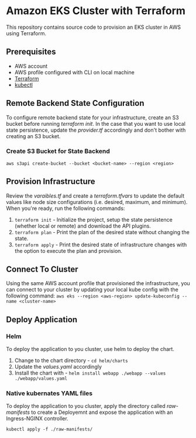 # Amazon EKS Cluster with Terraform

This repository contains source code to provision an EKS cluster in AWS using Terraform.

## Prerequisites
* AWS account
* AWS profile configured with CLI on local machine
* [Terraform](https://www.terraform.io/)
* [kubectl](https://kubernetes.io/docs/tasks/tools/)

## Remote Backend State Configuration
To configure remote backend state for your infrastructure, create an S3 bucket before running *terraform init*. In the case that you want to use local state persistence, update the *provider.tf* accordingly and don't bother with creating an S3 bucket.

### Create S3 Bucket for State Backend
```aws s3api create-bucket --bucket <bucket-name> --region <region>```

## Provision Infrastructure
Review the *varaibles.tf* and create a *terraform.tfvars* to update the default values like node size configurations (i.e. desired, maximum, and minimum). When you're ready, run the following commands:
1. `terraform init` - Initialize the project, setup the state persistence (whether local or remote) and download the API plugins.
2. `terraform plan` - Print the plan of the desired state without changing the state.
3. `terraform apply` - Print the desired state of infrastructure changes with the option to execute the plan and provision.

## Connect To Cluster
Using the same AWS account profile that provisioned the infrastructure, you can connect to your cluster by updating your local kube config with the following command:
`aws eks --region <aws-region> update-kubeconfig --name <cluster-name>`

## Deploy Application
### Helm
To deploy the application to you cluster, use helm to deploy the chart.

1. Change to the chart directory - `cd helm/charts`
2. Update the *values.yaml* accordingly 
3. Install the chart with - `helm install webapp ./webapp --values ./webapp/values.yaml`

### Native kubernates YAML files
To deploy the application to you cluster, apply the directory called *raw-manifests* to create a Deployemnt and expose the application with an Ingress-NGINX controller.

`kubectl apply -f ./raw-manifests/`
